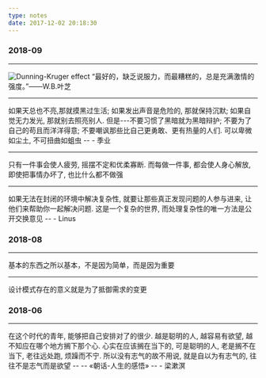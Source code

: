 ```yaml
---
type: notes
date: 2017-12-02 20:18:30
---
```

### 2018-09
---
![Dunning-Kruger effect](https://hexoblog-1255784309.cos.ap-beijing.myqcloud.com/%E5%BE%AE%E4%BF%A1%E5%9B%BE%E7%89%87_20180911174656.jpg)
“最好的，缺乏说服力，而最糟糕的，总是充满激情的强度。”——W.B.叶芝

---
如果天总也不亮,那就摸黑过生活; 如果发出声音是危险的, 那就保持沉默; 如果自觉无力发光, 那就别去照亮别人. 但是---不要习惯了黑暗就为黑暗辩护; 不要为了自己的苟且而洋洋得意; 不要嘲讽那些比自己更勇敢、更有热量的人们. 可以卑微如尘土, 不可扭曲如蛆虫
--&nbsp;- 季业

---
只有一件事会使人疲劳, 摇摆不定和优柔寡断. 而每做一件事, 都会使人身心解放, 即使把事情办坏了, 也比什么都不做强

---
如果无法在封闭的环境中解决复杂性, 就要让那些真正发现问题的人参与进来, 让他们来帮助你一起解决问题. 这是一个复杂的世界, 而处理复杂性的唯一方法是公开交换意见
--&nbsp;- Linus

### 2018-08

---
基本的东西之所以基本，不是因为简单，而是因为重要

---
设计模式存在的意义就是为了抵御需求的变更

### 2018-06

---
在这个时代的青年, 能够把自己安排对了的很少. 越是聪明的人, 越容易有欲望, 越不知应在哪个地方搁下那个心. 心实在应该搁在当下的, 可是聪明的人, 老是搁不在当下, 老往远处跑, 烦躁而不宁. 所以没有志气的故不用说, 就是自以为有志气的, 往往不是志气而是欲望
--&nbsp;-- &laquo;朝话-人生的感悟&raquo; --&nbsp;- 梁漱溟